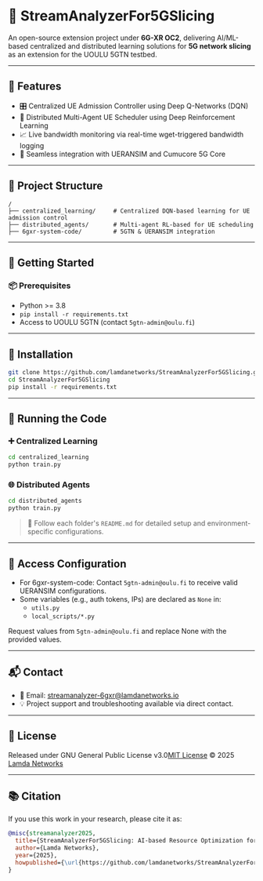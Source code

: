 # 📡 StreamAnalyzerFor5GSlicing

An open-source extension project under **6G-XR OC2**, delivering AI/ML-based centralized and distributed learning solutions for **5G network slicing** as an extension for the UOULU 5GTN testbed.

---

## 🚀 Features

- 🎛 Centralized UE Admission Controller using Deep Q-Networks (DQN)
- 🤖 Distributed Multi-Agent UE Scheduler using Deep Reinforcement Learning
- 📈 Live bandwidth monitoring via real-time wget-triggered bandwidth logging
- 🔧 Seamless integration with UERANSIM and Cumucore 5G Core

---

## 📁 Project Structure

```
/
├── centralized_learning/     # Centralized DQN-based learning for UE admission control
├── distributed_agents/       # Multi-agent RL-based for UE scheduling
├── 6gxr-system-code/         # 5GTN & UERANSIM integration 
```

---

## 🏁 Getting Started

### 📦 Prerequisites

- Python >= 3.8
- `pip install -r requirements.txt`
- Access to UOULU 5GTN (contact `5gtn-admin@oulu.fi`)

---

## 🔧 Installation

```bash
git clone https://github.com/lamdanetworks/StreamAnalyzerFor5GSlicing.git
cd StreamAnalyzerFor5GSlicing
pip install -r requirements.txt
```

---

## 🧪 Running the Code

### ➕ Centralized Learning

```bash
cd centralized_learning
python train.py
```

### 🌐 Distributed Agents

```bash
cd distributed_agents
python train.py
```

> 📖 Follow each folder's `README.md` for detailed setup and environment-specific configurations.

---

## 🔐 Access Configuration

- For 6gxr-system-code: Contact `5gtn-admin@oulu.fi` to receive valid UERANSIM configurations.
- Some variables (e.g., auth tokens, IPs) are declared as `None` in:
  - `utils.py`
  - `local_scripts/*.py`
  
Request values from `5gtn-admin@oulu.fi` and replace None with the provided values.

---


## 📬 Contact

- 📧 Email: [streamanalyzer-6gxr@lamdanetworks.io](mailto:streamanalyzer-6gxr@lamdanetworks.io)
- 💡 Project support and troubleshooting available via direct contact.

---

## 📜 License

Released under GNU General Public License v3.0[MIT License](LICENSE) © 2025 [Lamda Networks](https://lamdanetworks.io)

---

## 📚 Citation

If you use this work in your research, please cite it as:

```bibtex
@misc{streamanalyzer2025,
  title={StreamAnalyzerFor5GSlicing: AI-based Resource Optimization for 5G Slices},
  author={Lamda Networks},
  year={2025},
  howpublished={\url{https://github.com/lamdanetworks/StreamAnalyzerFor5GSlicing}}
}
```
